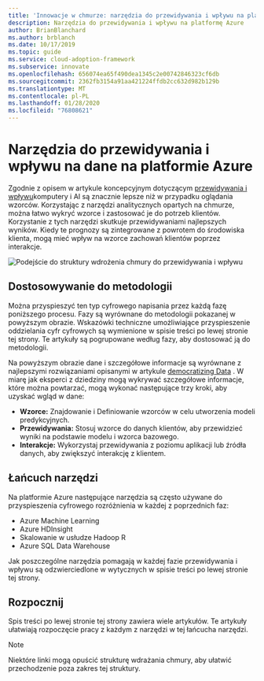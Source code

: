 ```yaml
---
title: 'Innowacje w chmurze: narzędzia do przewidywania i wpływu na platformę Azure'
description: Narzędzia do przewidywania i wpływu na platformę Azure
author: BrianBlanchard
ms.author: brblanch
ms.date: 10/17/2019
ms.topic: guide
ms.service: cloud-adoption-framework
ms.subservice: innovate
ms.openlocfilehash: 656074ea65f490dea1345c2e00742846323cf6db
ms.sourcegitcommit: 2362fb3154a91aa421224ffdb2cc632d982b129b
ms.translationtype: MT
ms.contentlocale: pl-PL
ms.lasthandoff: 01/28/2020
ms.locfileid: "76808621"
---
```

# <a name="tools-to-predict-and-influence-data-in-azure"></a>Narzędzia do przewidywania i wpływu na dane na platformie Azure

Zgodnie z opisem w artykule koncepcyjnym dotyczącym [przewidywania i wpływu](../considerations/predict.md)komputery i AI są znacznie lepsze niż w przypadku oglądania wzorców. Korzystając z narzędzi analitycznych opartych na chmurze, można łatwo wykryć wzorce i zastosować je do potrzeb klientów. Korzystanie z tych narzędzi skutkuje przewidywaniami najlepszych wyników. Kiedy te prognozy są zintegrowane z powrotem do środowiska klienta, mogą mieć wpływ na wzorce zachowań klientów poprzez interakcje.

![Podejście do struktury wdrożenia chmury do przewidywania i wpływu](../../_images/innovate/predict-and-influence.png)

## <a name="alignment-to-the-methodology"></a>Dostosowywanie do metodologii

Można przyspieszyć ten typ cyfrowego napisania przez każdą fazę poniższego procesu. Fazy są wyrównane do metodologii pokazanej w powyższym obrazie. Wskazówki techniczne umożliwiające przyspieszenie oddzielania cyfr cyfrowych są wymienione w spisie treści po lewej stronie tej strony. Te artykuły są pogrupowane według fazy, aby dostosować ją do metodologii.

Na powyższym obrazie dane i szczegółowe informacje są wyrównane z najlepszymi rozwiązaniami opisanymi w artykule [democratizing Data](./data.md) . W miarę jak eksperci z dziedziny mogą wykrywać szczegółowe informacje, które można powtarzać, mogą wykonać następujące trzy kroki, aby uzyskać wgląd w dane:

- **Wzorce:** Znajdowanie i Definiowanie wzorców w celu utworzenia modeli predykcyjnych.
- **Przewidywania:** Stosuj wzorce do danych klientów, aby przewidzieć wyniki na podstawie modelu i wzorca bazowego.
- **Interakcje:** Wykorzystaj przewidywania z poziomu aplikacji lub źródła danych, aby zwiększyć interakcję z klientem.

## <a name="toolchain"></a>Łańcuch narzędzi

Na platformie Azure następujące narzędzia są często używane do przyspieszenia cyfrowego rozróżnienia w każdej z poprzednich faz:

- Azure Machine Learning
- Azure HDInsight
- Skalowanie w usłudze Hadoop R
- Azure SQL Data Warehouse

Jak poszczególne narzędzia pomagają w każdej fazie przewidywania i wpływu są odzwierciedlone w wytycznych w spisie treści po lewej stronie tej strony.

## <a name="get-started"></a>Rozpocznij

Spis treści po lewej stronie tej strony zawiera wiele artykułów. Te artykuły ułatwiają rozpoczęcie pracy z każdym z narzędzi w tej łańcucha narzędzi.

> [!NOTE]
> Niektóre linki mogą opuścić strukturę wdrażania chmury, aby ułatwić przechodzenie poza zakres tej struktury.
